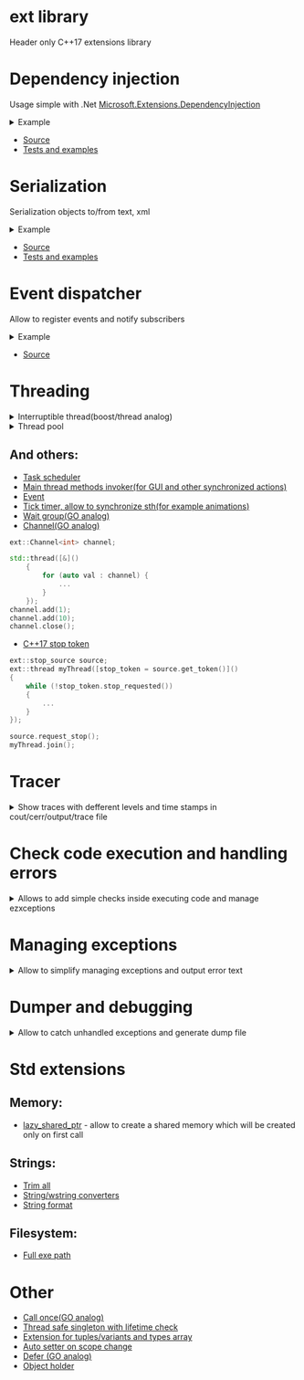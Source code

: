 # ext library
Header only C++17 extensions library

# Dependency injection
Usage simple with .Net [Microsoft.Extensions.DependencyInjection](https://www.nuget.org/packages/Microsoft.Extensions.DependencyInjection/)
<details><summary>Example</summary>

```c++

#include <ext/core/dependency_injection.h>


struct InterfaceExample
{
    virtual ~InterfaceExample() = default;
};

struct InterfaceImplementationExample : InterfaceExample
{};

struct CreatedObjectExample : ext::ServiceProviderHolder
{
    explicit CreatedObjectExample(std::shared_ptr<InterfaceExample> interfaceShared, std::lazy_interface<InterfaceExample> interfaceLazy, ext::ServiceProvider::Ptr&& serviceProvider)
        : ServiceProviderHolder(std::move(serviceProvider))
        , m_interfaceShared(std::move(interfaceShared))
        , m_interfaceLazyOne(std::move(interfaceLazy))
        , m_interfaceLazyTwo(ServiceProviderHolder::m_serviceProvider)
    {}

    std::shared_ptr<IRandomInterface> GetRandomInterface() const
    {
        return ServiceProviderHolder::GetInterface<IRandomInterface>();
    }

    std::shared_ptr<IRandomInterface> GetRandomInterfaceOption2() const
    {
        return ext::GetInterface<IRandomInterface>(ServiceProviderHolder::m_serviceProvider);
    }

    std::shared_ptr<InterfaceExample> m_interfaceShared;
    ext::lazy_interface<InterfaceExample> m_interfaceLazyOne;
    ext::lazy_interface<InterfaceExample> m_interfaceLazyTwo;
};

ext::ServiceCollection& serviceCollection = ext::get_service<ext::ServiceCollection>();
serviceCollection.RegisterScoped<InterfaceImplementationExample, InterfaceExample>();

const std::shared_ptr<CreatedObjectExample> object = ext::CreateObject<CreatedObjectExample>(serviceCollection.BuildServiceProvider());

```

</details>

- [Source](https://github.com/Pennywise007/ext/blob/main/include/ext/core/dependency_injection.h)
- [Tests and examples](https://github.com/Pennywise007/ext/blob/main/test/core/dependency_injection_test.cpp)

# Serialization
Serialization objects to/from text, xml
<details><summary>Example</summary>

```c++

#include <ext/serialization/iserializable.h>

using namespace ext::serializable;

struct InternalStruct : SerializableObject<InternalStruct, "Pretty name">
{
    DECLARE_SERIALIZABLE_FIELD((long) value);
    DECLARE_SERIALIZABLE_FIELD((std::list<int>) valueList);
};

struct TestStruct : SerializableObject<TestStruct>
{
    REGISTER_SERIALIZABLE_BASE(InternalStruct);

    DECLARE_SERIALIZABLE_FIELD(long, valueLong, 2);
    DECLARE_SERIALIZABLE_FIELD(int, valueInt);
    DECLARE_SERIALIZABLE_FIELD(std::vector<bool>, boolVector, { true, false });

    DECLARE_SERIALIZABLE_FIELD(CustomField, field);
    DECLARE_SERIALIZABLE_FIELD(InternalStruct, internalStruct);

    std::list<int> m_listOfParams;

    MyTestStruct()
    {
        REGISTER_SERIALIZABLE_FIELD(m_listOfParams); // or use DECLARE_SERIALIZABLE macro

        Executor::DeserializeObject(Factory::TextDeserializer(L"C:\\Test.xml"), testStruct);
    }

    ~MyTestStruct()
    {
        Executor::SerializeObject(Factory::TextSerializer(L"C:\\Test.xml"), testStruct);
    }
};

```
</details>

- [Source](https://github.com/Pennywise007/ext/tree/main/include/ext/serialization)
- [Tests and examples](https://github.com/Pennywise007/ext/blob/main/test/serialization/serialization_test.cpp)

# Event dispatcher
Allow to register events and notify subscribers
<details><summary>Example</summary>

```c++
#include <ext/core/dispatcher.h>

// Example of event interface
struct IEvent : ext::events::IBaseEvent
{
	virtual void Event(int val) = 0;
};

// Example of sending an event:
ext::send_event(&IEvent::Event, 10);

// Example of recipient:
struct Recipient : ext::events::ScopeSubscription<IEvent>
{
	void Event(int val) override { std::cout << "Event"; }
}
```

</details>

- [Source](https://github.com/Pennywise007/ext/blob/main/include/ext/core/dispatcher.h)

# Threading
<details><summary>Interruptible thread(boost/thread analog)</summary>

```c++
#include <ext/thread/thread.h>

ext::thread myThread(thread_function, []()
{
	while (!ext::this_thread::interruption_requested())
	{
		try
		{
			...
		}
		catch (const ext::thread::thread_interrupted&)
		{
			break;
		}
	}
});

myThread.interrupt();
EXPECT_TRUE(myThread.interrupted());
```

- [Source](https://github.com/Pennywise007/ext/blob/main/include/ext/thread/thread.h)
- [Tests](https://github.com/Pennywise007/ext/blob/main/test/thread/thread_test.cpp)

</details>

<details><summary>Thread pool</summary>

```c++
#include <ext/thread/thread_pool.h>

std::set<ext::task::TaskId, ext::task::TaskIdComparer> taskList;
ext::thread_pool threadPool([&taskList, &listMutex](const ext::task::TaskId& taskId)
{
	taskList.erase(taskId);
});

const auto maxThreads = std::thread::hardware_concurrency();
for (auto i = maxThreads; i != 0; --i)
{
	taskList.emplace(threadPool.add_task([]()
	{
		...
	}));
}
threadPool.wait_for_tasks();
```

- [Source](https://github.com/Pennywise007/ext/blob/main/include/ext/thread/thread_pool.h)
- [Tests](https://github.com/Pennywise007/ext/blob/main/test/thread/thread_pool_test.cppp)

</details>


## And others:

- [Task scheduler](https://github.com/Pennywise007/ext/blob/main/include/ext/thread/scheduler.h)
- [Main thread methods invoker(for GUI and other synchronized actions)](https://github.com/Pennywise007/ext/blob/main/include/ext/thread/invoker.h)
- [Event](https://github.com/Pennywise007/ext/blob/main/include/ext/thread/event.h)
- [Tick timer, allow to synchronize sth(for example animations)](https://github.com/Pennywise007/ext/blob/main/include/ext/thread/tick.h)
- [Wait group(GO analog)](https://github.com/Pennywise007/ext/blob/main/include/ext/thread/wait_group.h)
- [Channel(GO analog)](https://github.com/Pennywise007/ext/blob/main/include/ext/thread/channel.h)

```c++
ext::Channel<int> channel;

std::thread([&]()
    {
        for (auto val : channel) {
            ...
        }
    });
channel.add(1);
channel.add(10);
channel.close();
```
- [C++17 stop token](https://github.com/Pennywise007/ext/blob/main/include/ext/utils/stop_token_details.h)
```c++
ext::stop_source source;
ext::thread myThread([stop_token = source.get_token()]()
{
    while (!stop_token.stop_requested())
    {
        ...
    }
});

source.request_stop();
myThread.join();
```
# Tracer
<details><summary>Show traces with defferent levels and time stamps in cout/cerr/output/trace file</summary>

```c++
#include <ext/core/tracer.h>
ext::get_tracer().Enable();
```

Simple macroses:
Default information trace

`	EXT_TRACE() << "My trace";`

Debug information only for Debug build

`	EXT_TRACE_DBG() << EXT_TRACE_FUNCTION "called";`
	
Error trace to cerr, mostly used in EXT_CHECK/EXT_EXPECT

`	EXT_TRACE_ERR() << EXT_TRACE_FUNCTION "called";`
	
Can be called for scope call function check. Trace start and end scope with the given text

`	EXT_TRACE_SCOPE() << EXT_TRACE_FUNCTION << "Main function called with " << args;`

- [Source](https://github.com/Pennywise007/ext/blob/main/include/ext/core/tracer.h)

</details>

# Check code execution and handling errors
<details><summary>Allows to add simple checks inside executing code and manage ezxceptions</summary>

```c++
#include <ext/core/check.h>
```
**EXT_CHECK** - throws exception if expression is false

**EXT_CHECK**(bool_expression) << "Text";
```c++
if (!bool_expression)
	throw ::ext::check::CheckFailedException(EXT_SRC_LOCATION, #bool_expression "Text"));
```

**EXT_EXPECT** - if expression is false:
- Only on first failure: debug break if debugger presents, create dump otherwise
- throws exception

**EXT_EXPECT**(bool_expression) << "Text";
```c++
if (!bool_expression)
{
	if (IsDebuggerPresent())                                            
		DebugBreak();                                                   
	else                                                                
		EXT_DUMP_CREATE();
	throw ::ext::check::CheckFailedException(EXT_SRC_LOCATION, #bool_expression "Text"));
}
```

**EXT_ASSERT / EXT_REQUIRE** - if expression is false in debug mode. Only on first failure: debug break if debugger presents, create dump otherwise

**EXT_ASSERT**(bool_expression) << "Text";

```c++
#ifdef _DEBUG
if (!bool_expression)
{
	if (IsDebuggerPresent())                                            
		DebugBreak();                                                   
	else                                                                
		EXT_DUMP_CREATE();
}
#endif
```

- [Source](https://github.com/Pennywise007/ext/blob/main/include/ext/core/check.h)

</details>

# Managing exceptions
<details><summary>Allow to simplify managing exceptions and output error text</summary>

```c++
#include <ext/error/exception.h>

try
{ 
	EXT_EXPECT(is_ok()) << "Something wrong!";
}
catch (...)
{	
	try
	{
		std::throw_with_nested(ext::exception(EXT_SRC_LOCATION, "Job failed")); 
	}
	catch (...)
	{
		::MessageBox(NULL, ext::ManageExceptionText("Big bang"));
	}
}
```

- [Source](https://github.com/Pennywise007/ext/blob/main/include/ext/error/exception.h)

</details>

# Dumper and debugging

<details><summary>Allow to catch unhandled exceptions and generate dump file</summary>

Declare unhandled exceptions handler(called automatic on calling ext::dump::create_dump())
```c++
#include <ext/error/dump_writer.h>

void main()
{
	EXT_DUMP_DECLARE_HANDLER();
	...
}
```
	
If you need to catch error inside you code you add check:
```c++
EXT_DUMP_IF(is_something_wrong());
``` 
In this case if debugger presents - it will be stopped here, otherwise generate dump file and **continue** execution, @see DEBUG_BREAK_OR_CREATE_DUMP.
Dump generation and debug break in case with EXT_DUMP_IF generates only once to avoid spam.

- [Source](https://github.com/Pennywise007/ext/blob/main/include/ext/error/dump_writer.h)

</details>

# Std extensions
## Memory:
- [lazy_shared_ptr](https://github.com/Pennywise007/ext/blob/main/include/ext/std/memory.h#L56C8-L56C23) - allow to create a shared memory which will be created only on first call

## Strings:
- [Trim all](https://github.com/Pennywise007/ext/blob/main/include/ext/std/string.h#L19)
- [String/wstring converters](https://github.com/Pennywise007/ext/blob/main/include/ext/std/string.h#L36)
- [String format](https://github.com/Pennywise007/ext/blob/main/include/ext/std/string.h#L116C27-L116C41)

## Filesystem:
- [Full exe path](https://github.com/Pennywise007/ext/blob/main/include/ext/std/filesystem.h#L17C44-L17C61)

# Other
- [Call once(GO analog)](https://github.com/Pennywise007/ext/blob/main/include/ext/utils/call_once.h#L23)
- [Thread safe singleton with lifetime check](https://github.com/Pennywise007/ext/blob/main/include/ext/core/singleton.h)
- [Extension for tuples/variants and types array](https://github.com/Pennywise007/ext/blob/main/include/ext/core/mpl.h)
- [Auto setter on scope change](https://github.com/Pennywise007/ext/blob/main/include/ext/scope/auto_setter.h)
- [Defer (GO analog)](https://github.com/Pennywise007/ext/blob/main/include/ext/scope/defer.h)
- [Object holder](https://github.com/Pennywise007/ext/blob/main/include/ext/scope/on_exit.h#L70)